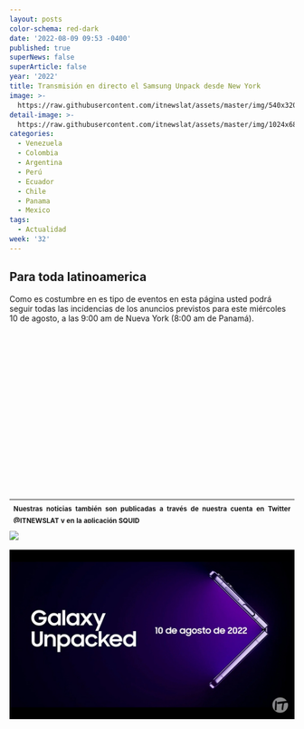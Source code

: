 ```yaml
---
layout: posts
color-schema: red-dark
date: '2022-08-09 09:53 -0400'
published: true
superNews: false
superArticle: false
year: '2022'
title: Transmisión en directo el Samsung Unpack desde New York
image: >-
  https://raw.githubusercontent.com/itnewslat/assets/master/img/540x320/Samsung-unpack-ago-22-p.jpg
detail-image: >-
  https://raw.githubusercontent.com/itnewslat/assets/master/img/1024x680/Samsung-unpack-ago-22-g.jpg
categories:
  - Venezuela
  - Colombia
  - Argentina
  - Perú
  - Ecuador
  - Chile
  - Panama
  - Mexico
tags:
  - Actualidad
week: '32'
---
```

## **Para toda latinoamerica**

Como es costumbre en es tipo de eventos en esta página usted podrá seguir todas las incidencias de los anuncios previstos para este miércoles 10 de agosto, a las 9:00 am de Nueva York (8:00 am de Panamá).

<div style="max-width: 960px; position: relative;">
<div style="padding-top: 56.25%;">
<video-js
data-account="901973578001"
data-player="SyyzJXxCw"
data-embed="default"
controls="" data-video-id=""
data-playlist-id="1739041608073945194"
data-application-id=""
class="vjs-fill" style="top:0; position:absolute; max-height: 540px;">
</video-js>
</div><div class="vjs-playlist" style="position: absolute; width: 100%;"></div><script src="https://players.brightcove.net/901973578001/SyyzJXxCw_default/index.min.js"></script></div>

<table style="height: 42px;" width="569">
  
<tbody>
<tr>
<td style="text-align: justify;"><sub><strong>Nuestras noticias también son publicadas a través de nuestra cuenta en Twitter <a href="https://twitter.com/itnewslat?lang=es">@ITNEWSLAT</a> y en la aplicación <a href="https://squidapp.co/en/">SQUID</a></strong></sub></td>
</tr>
</tbody>
</table>

<img src="https://tracker.metricool.com/c3po.jpg?hash=56f88a41e39ab42c063cc51676587a04"/>

![](https://raw.githubusercontent.com/itnewslat/assets/master/img/540x320/Samsung-unpack-ago-22-p.jpg)